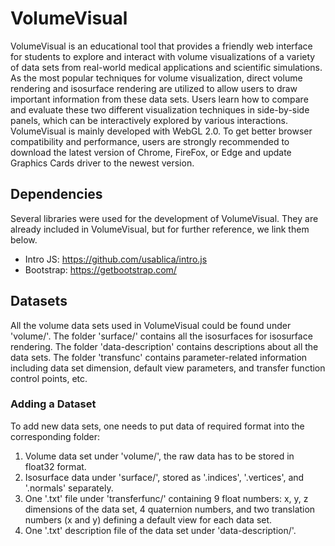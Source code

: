 # VolumeVisual
VolumeVisual is an educational tool that provides a friendly web interface for students to explore and interact with volume visualizations of a variety of data sets from real-world medical applications and scientific simulations. As the most popular techniques for volume visualization, direct volume rendering and isosurface rendering are utilized to allow users to draw important information from these data sets. Users learn how to compare and evaluate these two different visualization techniques in side-by-side panels, which can be interactively explored by various interactions.
VolumeVisual is mainly developed with WebGL 2.0. To get better browser compatibility and performance, users are strongly recommended to download the latest version of Chrome, FireFox, or Edge and update Graphics Cards driver to the newest version.
## Dependencies
Several libraries were used for the development of VolumeVisual.
They are already included in VolumeVisual, but for further reference, we link them below.

* Intro JS: https://github.com/usablica/intro.js
* Bootstrap: https://getbootstrap.com/
## Datasets
All the volume data sets used in VolumeVisual could be found under 'volume/'.
The folder 'surface/' contains all the isosurfaces for isosurface rendering.
The folder 'data-description' contains descriptions about all the data sets.
The folder 'transfunc' contains parameter-related information including data set dimension, default view parameters, and transfer function control points, etc.

### Adding a Dataset
To add new data sets, one needs to put data of required format into the corresponding folder:
1. Volume data set under 'volume/', the raw data has to be stored in float32 format. 
2. Isosurface data under 'surface/', stored as '.indices', '.vertices', and '.normals' separately.
3. One '.txt' file under 'transferfunc/' containing 9 float numbers: x, y, z dimensions of the data set, 4 quaternion numbers, and two translation numbers (x and y) defining a default view for each data set.
4. One '.txt' description file of the data set under 'data-description/'.
